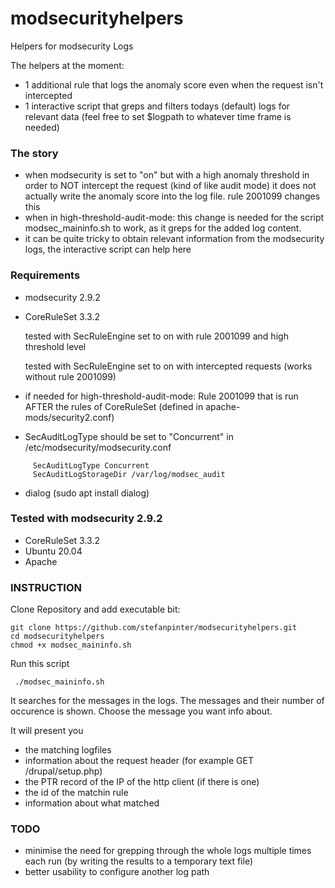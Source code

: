 # modsecurityhelpers
Helpers for modsecurity Logs

The helpers at the moment:
- 1 additional rule that logs the anomaly score even when the request isn't intercepted
- 1 interactive script that greps and filters todays (default) logs for relevant data (feel free to set $logpath to whatever time frame is needed)

### The story ### 
 - when modsecurity is set to "on" but with a high anomaly threshold in order to NOT intercept the request (kind of like audit mode) it does not actually write the anomaly score into the log file.
   rule 2001099 changes this
 - when in high-threshold-audit-mode: this change is needed for the script modsec_maininfo.sh to work, as it greps for the added log content.
 - it can be quite tricky to obtain relevant information from the modsecurity logs, the interactive script can help here


### Requirements ###
 - modsecurity 2.9.2
 - CoreRuleSet 3.3.2

   tested with SecRuleEngine set to on with rule 2001099 and high threshold level

   tested with SecRuleEngine set to on with intercepted requests (works without rule 2001099)
 - if needed for high-threshold-audit-mode: Rule 2001099 that is run AFTER the rules of CoreRuleSet (defined in apache-mods/security2.conf)
 - SecAuditLogType should be set to "Concurrent" in /etc/modsecurity/modsecurity.conf

```
     SecAuditLogType Concurrent
     SecAuditLogStorageDir /var/log/modsec_audit
```

 - dialog (sudo apt install dialog)

### Tested with modsecurity 2.9.2 ###
 - CoreRuleSet 3.3.2
 - Ubuntu 20.04
 - Apache


### INSTRUCTION ###

 Clone Repository and add executable bit:
```
git clone https://github.com/stefanpinter/modsecurityhelpers.git
cd modsecurityhelpers
chmod +x modsec_maininfo.sh
```

Run this script
```
 ./modsec_maininfo.sh
```

It searches for the messages in the logs.
The messages and their number of occurence is shown.
Choose the message you want info about.

It will present you 
- the matching logfiles
- information about the request header (for example GET /drupal/setup.php)
- the PTR record of the IP of the http client (if there is one)
- the id of the matchin rule
- information about what matched

### TODO ###

  - minimise the need for grepping through the whole logs multiple times each run (by writing the results to a temporary text file)
  - better usability to configure another log path
